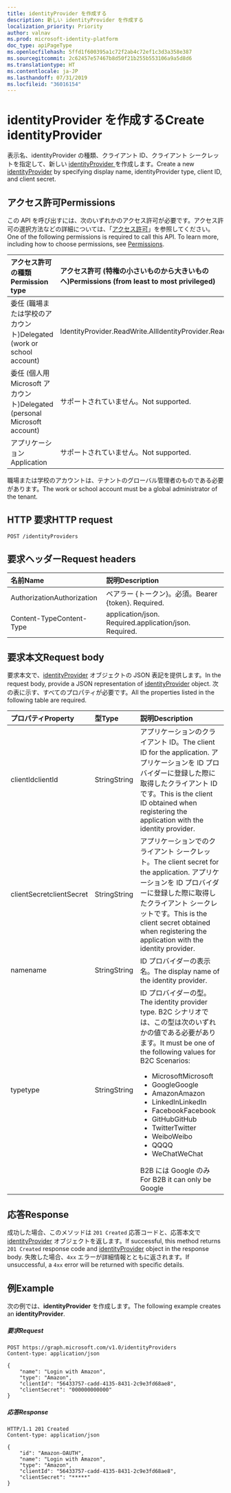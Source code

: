 ```yaml
---
title: identityProvider を作成する
description: 新しい identityProvider を作成する
localization_priority: Priority
author: valnav
ms.prod: microsoft-identity-platform
doc_type: apiPageType
ms.openlocfilehash: 5ffd1f600395a1c72f2ab4c72ef1c3d3a358e387
ms.sourcegitcommit: 2c62457e57467b8d50f21b255b553106a9a5d8d6
ms.translationtype: HT
ms.contentlocale: ja-JP
ms.lasthandoff: 07/31/2019
ms.locfileid: "36016154"
---
```

# <a name="create-identityprovider"></a><span data-ttu-id="066dc-103">identityProvider を作成する</span><span class="sxs-lookup"><span data-stu-id="066dc-103">Create identityProvider</span></span>

<span data-ttu-id="066dc-104">表示名、identityProvider の種類、クライアント ID、クライアント シークレットを指定して、新しい [ identityProvider ](../resources/identityprovider.md) を作成します。</span><span class="sxs-lookup"><span data-stu-id="066dc-104">Create a new [identityProvider](../resources/identityprovider.md) by specifying display name, identityProvider type, client ID, and client secret.</span></span>

## <a name="permissions"></a><span data-ttu-id="066dc-105">アクセス許可</span><span class="sxs-lookup"><span data-stu-id="066dc-105">Permissions</span></span>

<span data-ttu-id="066dc-p101">この API を呼び出すには、次のいずれかのアクセス許可が必要です。アクセス許可の選択方法などの詳細については、「[アクセス許可](/graph/permissions-reference)」を参照してください。</span><span class="sxs-lookup"><span data-stu-id="066dc-p101">One of the following permissions is required to call this API. To learn more, including how to choose permissions, see [Permissions](/graph/permissions-reference).</span></span>

|<span data-ttu-id="066dc-108">アクセス許可の種類</span><span class="sxs-lookup"><span data-stu-id="066dc-108">Permission type</span></span>      | <span data-ttu-id="066dc-109">アクセス許可 (特権の小さいものから大きいものへ)</span><span class="sxs-lookup"><span data-stu-id="066dc-109">Permissions (from least to most privileged)</span></span>              |
|:--------------------|:---------------------------------------------------------|
|<span data-ttu-id="066dc-110">委任 (職場または学校のアカウント)</span><span class="sxs-lookup"><span data-stu-id="066dc-110">Delegated (work or school account)</span></span>|<span data-ttu-id="066dc-111">IdentityProvider.ReadWrite.All</span><span class="sxs-lookup"><span data-stu-id="066dc-111">IdentityProvider.ReadWrite.All</span></span>|
|<span data-ttu-id="066dc-112">委任 (個人用 Microsoft アカウント)</span><span class="sxs-lookup"><span data-stu-id="066dc-112">Delegated (personal Microsoft account)</span></span>| <span data-ttu-id="066dc-113">サポートされていません。</span><span class="sxs-lookup"><span data-stu-id="066dc-113">Not supported.</span></span>|
|<span data-ttu-id="066dc-114">アプリケーション</span><span class="sxs-lookup"><span data-stu-id="066dc-114">Application</span></span>|<span data-ttu-id="066dc-115">サポートされていません。</span><span class="sxs-lookup"><span data-stu-id="066dc-115">Not supported.</span></span>|

<span data-ttu-id="066dc-116">職場または学校のアカウントは、テナントのグローバル管理者のものである必要があります。</span><span class="sxs-lookup"><span data-stu-id="066dc-116">The work or school account must be a global administrator of the tenant.</span></span>

## <a name="http-request"></a><span data-ttu-id="066dc-117">HTTP 要求</span><span class="sxs-lookup"><span data-stu-id="066dc-117">HTTP request</span></span>

<!-- { "blockType": "ignored" } -->
```http
POST /identityProviders
```

## <a name="request-headers"></a><span data-ttu-id="066dc-118">要求ヘッダー</span><span class="sxs-lookup"><span data-stu-id="066dc-118">Request headers</span></span>

|<span data-ttu-id="066dc-119">名前</span><span class="sxs-lookup"><span data-stu-id="066dc-119">Name</span></span>|<span data-ttu-id="066dc-120">説明</span><span class="sxs-lookup"><span data-stu-id="066dc-120">Description</span></span>|
|:---------------|:----------|
|<span data-ttu-id="066dc-121">Authorization</span><span class="sxs-lookup"><span data-stu-id="066dc-121">Authorization</span></span>|<span data-ttu-id="066dc-p102">ベアラー {トークン}。必須。</span><span class="sxs-lookup"><span data-stu-id="066dc-p102">Bearer {token}. Required.</span></span>|
|<span data-ttu-id="066dc-124">Content-Type</span><span class="sxs-lookup"><span data-stu-id="066dc-124">Content-Type</span></span>|<span data-ttu-id="066dc-p103">application/json. Required.</span><span class="sxs-lookup"><span data-stu-id="066dc-p103">application/json. Required.</span></span>|

## <a name="request-body"></a><span data-ttu-id="066dc-127">要求本文</span><span class="sxs-lookup"><span data-stu-id="066dc-127">Request body</span></span>

<span data-ttu-id="066dc-128">要求本文で、[identityProvider](../resources/identityprovider.md) オブジェクトの JSON 表記を提供します。</span><span class="sxs-lookup"><span data-stu-id="066dc-128">In the request body, provide a JSON representation of [identityProvider](../resources/identityprovider.md) object.</span></span> <span data-ttu-id="066dc-129">次の表に示す、すべてのプロパティが必要です。</span><span class="sxs-lookup"><span data-stu-id="066dc-129">All the properties listed in the following table are required.</span></span>

|<span data-ttu-id="066dc-130">プロパティ</span><span class="sxs-lookup"><span data-stu-id="066dc-130">Property</span></span>|<span data-ttu-id="066dc-131">型</span><span class="sxs-lookup"><span data-stu-id="066dc-131">Type</span></span>|<span data-ttu-id="066dc-132">説明</span><span class="sxs-lookup"><span data-stu-id="066dc-132">Description</span></span>|
|:---------------|:--------|:----------|
|<span data-ttu-id="066dc-133">clientId</span><span class="sxs-lookup"><span data-stu-id="066dc-133">clientId</span></span>|<span data-ttu-id="066dc-134">String</span><span class="sxs-lookup"><span data-stu-id="066dc-134">String</span></span>|<span data-ttu-id="066dc-135">アプリケーションのクライアント ID。</span><span class="sxs-lookup"><span data-stu-id="066dc-135">The client ID for the application.</span></span> <span data-ttu-id="066dc-136">アプリケーションを ID プロバイダーに登録した際に取得したクライアント ID です。</span><span class="sxs-lookup"><span data-stu-id="066dc-136">This is the client ID obtained when registering the application with the identity provider.</span></span>|
|<span data-ttu-id="066dc-137">clientSecret</span><span class="sxs-lookup"><span data-stu-id="066dc-137">clientSecret</span></span>|<span data-ttu-id="066dc-138">String</span><span class="sxs-lookup"><span data-stu-id="066dc-138">String</span></span>|<span data-ttu-id="066dc-139">アプリケーションでのクライアント シークレット。</span><span class="sxs-lookup"><span data-stu-id="066dc-139">The client secret for the application.</span></span> <span data-ttu-id="066dc-140">アプリケーションを ID プロバイダーに登録した際に取得したクライアント シークレットです。</span><span class="sxs-lookup"><span data-stu-id="066dc-140">This is the client secret obtained when registering the application with the identity provider.</span></span>|
|<span data-ttu-id="066dc-141">name</span><span class="sxs-lookup"><span data-stu-id="066dc-141">name</span></span>|<span data-ttu-id="066dc-142">String</span><span class="sxs-lookup"><span data-stu-id="066dc-142">String</span></span>|<span data-ttu-id="066dc-143">ID プロバイダーの表示名。</span><span class="sxs-lookup"><span data-stu-id="066dc-143">The display name of the identity provider.</span></span>|
|<span data-ttu-id="066dc-144">type</span><span class="sxs-lookup"><span data-stu-id="066dc-144">type</span></span>|<span data-ttu-id="066dc-145">String</span><span class="sxs-lookup"><span data-stu-id="066dc-145">String</span></span>|<span data-ttu-id="066dc-146">ID プロバイダーの型。</span><span class="sxs-lookup"><span data-stu-id="066dc-146">The identity provider type.</span></span> <span data-ttu-id="066dc-147">B2C シナリオでは、この型は次のいずれかの値である必要があります。</span><span class="sxs-lookup"><span data-stu-id="066dc-147">It must be one of the following values for B2C Scenarios:</span></span> <ul><li/><span data-ttu-id="066dc-148">Microsoft</span><span class="sxs-lookup"><span data-stu-id="066dc-148">Microsoft</span></span><li/><span data-ttu-id="066dc-149">Google</span><span class="sxs-lookup"><span data-stu-id="066dc-149">Google</span></span><li/><span data-ttu-id="066dc-150">Amazon</span><span class="sxs-lookup"><span data-stu-id="066dc-150">Amazon</span></span><li/><span data-ttu-id="066dc-151">LinkedIn</span><span class="sxs-lookup"><span data-stu-id="066dc-151">LinkedIn</span></span><li/><span data-ttu-id="066dc-152">Facebook</span><span class="sxs-lookup"><span data-stu-id="066dc-152">Facebook</span></span><li/><span data-ttu-id="066dc-153">GitHub</span><span class="sxs-lookup"><span data-stu-id="066dc-153">GitHub</span></span><li/><span data-ttu-id="066dc-154">Twitter</span><span class="sxs-lookup"><span data-stu-id="066dc-154">Twitter</span></span><li/><span data-ttu-id="066dc-155">Weibo</span><span class="sxs-lookup"><span data-stu-id="066dc-155">Weibo</span></span><li/><span data-ttu-id="066dc-156">QQ</span><span class="sxs-lookup"><span data-stu-id="066dc-156">QQ</span></span><li/><span data-ttu-id="066dc-157">WeChat</span><span class="sxs-lookup"><span data-stu-id="066dc-157">WeChat</span></span></ul><span data-ttu-id="066dc-158">B2B には Google のみ</span><span class="sxs-lookup"><span data-stu-id="066dc-158">For B2B it can only be Google</span></span>|

## <a name="response"></a><span data-ttu-id="066dc-159">応答</span><span class="sxs-lookup"><span data-stu-id="066dc-159">Response</span></span>

<span data-ttu-id="066dc-160">成功した場合、このメソッドは `201 Created` 応答コードと、応答本文で [identityProvider](../resources/identityprovider.md) オブジェクトを返します。</span><span class="sxs-lookup"><span data-stu-id="066dc-160">If successful, this method returns `201 Created` response code and [identityProvider](../resources/identityprovider.md) object in the response body.</span></span> <span data-ttu-id="066dc-161">失敗した場合、`4xx` エラーが詳細情報とともに返されます。</span><span class="sxs-lookup"><span data-stu-id="066dc-161">If unsuccessful, a `4xx` error will be returned with specific details.</span></span>

## <a name="example"></a><span data-ttu-id="066dc-162">例</span><span class="sxs-lookup"><span data-stu-id="066dc-162">Example</span></span>

<span data-ttu-id="066dc-163">次の例では、**identityProvider** を作成します。</span><span class="sxs-lookup"><span data-stu-id="066dc-163">The following example creates an **identityProvider**.</span></span>

##### <a name="request"></a><span data-ttu-id="066dc-164">要求</span><span class="sxs-lookup"><span data-stu-id="066dc-164">Request</span></span>

<!-- { "blockType": "ignored" } -->
```http
POST https://graph.microsoft.com/v1.0/identityProviders
Content-type: application/json

{
    "name": "Login with Amazon",
    "type": "Amazon",
    "clientId": "56433757-cadd-4135-8431-2c9e3fd68ae8",
    "clientSecret": "000000000000"
}
```

##### <a name="response"></a><span data-ttu-id="066dc-165">応答</span><span class="sxs-lookup"><span data-stu-id="066dc-165">Response</span></span>

<!-- { "blockType": "ignored" } -->
```http
HTTP/1.1 201 Created
Content-type: application/json

{
    "id": "Amazon-OAUTH",
    "name": "Login with Amazon",
    "type": "Amazon",
    "clientId": "56433757-cadd-4135-8431-2c9e3fd68ae8",
    "clientSecret": "*****"
}
```
<!-- uuid: 8fcb5dbc-d5aa-4681-8e31-b001d5168d79
2015-10-25 14:57:30 UTC -->
<!-- {
  "type": "#page.annotation",
  "description": "Create identityProvider",
  "keywords": "",
  "section": "documentation",
  "tocPath": ""
}-->


